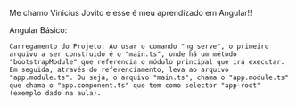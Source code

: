 Me chamo Vinicius Jovito e esse é meu aprendizado em Angular!!

Angular Básico:

    Carregamento do Projeto: Ao usar o comando "ng serve", o primeiro arquivo a ser construido é o "main.ts", onde há um método "bootstrapModule" que referencia o módulo principal que irá executar. Em seguida, através do referenciamento, leva ao arquivo "app.module.ts". Ou seja, o arquivo "main.ts", chama o "app.module.ts" que chama o "app.component.ts" que tem como selector "app-root"(exemplo dado na aula).

    
